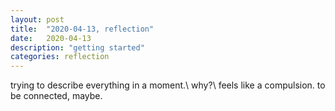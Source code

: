 ```yaml
---
layout: post
title:  "2020-04-13, reflection"
date:   2020-04-13
description: "getting started"
categories: reflection
---
```

trying to describe everything in a moment.\\
why?\\
feels like a compulsion. to be connected, maybe.

